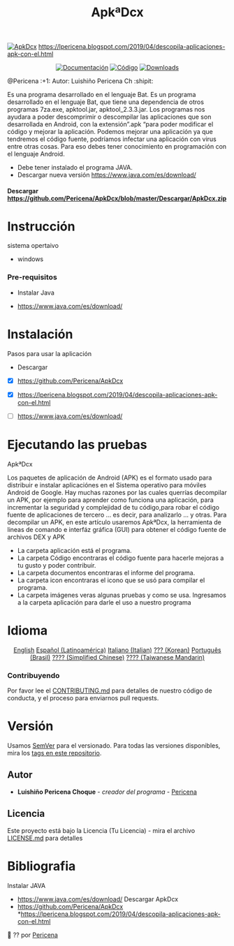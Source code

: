 <h1 align="center">
  <a href="https://2.bp.blogspot.com/-qpv0o3oWHYo/XBLEWkBEkLI/AAAAAAAAM-g/VDIYx0zUt2kt8XXtZBGvfE8WwBrF3wsmACLcBGAs/s1600/Screenshot_2.png" alt="Standard - JavaScript Style Guide" width="200"></a>
  <br>
ApkªDcx
  <br>
  <br>
</h1>

[![ApkDcx](https://3.bp.blogspot.com/-Vz-LMvtHWN0/XKdf6hIw8TI/AAAAAAAAOek/h7fmIZkIpX4fzbEZrM8PNAG7aYIPguOQQCLcBGAs/s1600/Screenshot_6.png)](https://lpericena.blogspot.com/2019/04/descopila-aplicaciones-apk-con-el.html)
https://lpericena.blogspot.com/2019/04/descopila-aplicaciones-apk-con-el.html

<p align="center">
  <a href="https://github.com/Pericena/ApkDcx/tree/master/Documentos"><img src="https://img.shields.io/travis/feross/standard/master.svg" alt="Documentación"></a>
  <a href="https://github.com/Pericena/ApkDcx/tree/master/Codigo"><img src="https://img.shields.io/badge/code_style-standard-brightgreen.svg" alt="Código"></a>
  <a href="https://github.com/Pericena/ApkDcx/tree/master/Aplicaci%C3%B3n"><img src="https://img.shields.io/npm/dm/standard.svg" alt="Downloads"></a>
</p>
@Pericena :+1: Autor: Luishiño Pericena Ch :shipit:

Es una programa desarrollado en el lenguaje Bat.
Es un programa desarrollado en el lenguaje Bat, que tiene una dependencia de otros programas 7za.exe, apktool.jar, apktool_2.3.3.jar.
Los programas nos ayudara a poder descomprimir o descompilar las aplicaciones que son desarrollada en Android, con la extensión”.apk “para poder modificar el código y mejorar la aplicación.
Podemos mejorar una aplicación ya que tendremos el código fuente, podríamos infectar una aplicación con virus entre otras cosas. Para eso debes tener conocimiento en programación con el lenguaje Android.
* Debe tener instalado el programa JAVA. 
* Descargar nueva versión https://www.java.com/es/download/

#### Descargar https://github.com/Pericena/ApkDcx/blob/master/Descargar/ApkDcx.zip

# Instrucción
sistema opertaivo 
- windows

### Pre-requisitos
- Instalar Java
* https://www.java.com/es/download/

# Instalación
Pasos para usar la aplicación
- Descargar
- [x] https://github.com/Pericena/ApkDcx
- [x] https://lpericena.blogspot.com/2019/04/descopila-aplicaciones-apk-con-el.html
- [ ] https://www.java.com/es/download/


# Ejecutando las pruebas 

ApkªDcx

Los paquetes de aplicación de Android (APK) es el formato usado para distribuir e instalar aplicaciónes en el Sistema operativo para móviles Android de Google. Hay muchas razones por las cuales querrías decompilar un APK, por ejemplo para aprender como funciona una aplicación, para incrementar la seguridad y complejidad de tu código,para robar el código fuente de aplicaciones de tercero ... es decir, para analizarlo ... y otras.
Para decompilar un APK, en este artículo usaremos ApkªDcx, la herramienta de lineas de comando e interfáz gráfica (GUI) para obtener el código fuente de archivos DEX y APK

* La carpeta aplicación está el programa.
* La carpeta Código encontraras el código fuente para hacerle mejoras a tu gusto y poder contribuir.
* La carpeta documentos encontraras el informe del programa.
* La carpeta icon encontraras el icono que se usó para compilar el programa.
* La carpeta imágenes veras algunas pruebas y como se usa. 
Ingresamos a la carpeta aplicación para darle el uso a nuestro programa


# Idioma
<p align="center">
  <a href="README-en.md">English</a>
  <a href="README-esla.md">Español (Latinoamérica)</a> 
  <a href="README-iteu.md">Italiano (Italian)</a> 
  <a href="README-kokr.md">??? (Korean)</a>
  <a href="README-ptbr.md">Português (Brasil)</a>
  <a href="README-zhcn.md">???? (Simplified Chinese)</a>
  <a href="README-zhtw.md">???? (Taiwanese Mandarin)</a>
</p>

### Contribuyendo
Por favor lee el [CONTRIBUTING.md](https://github.com/Pericena) para detalles de nuestro código de conducta, y el proceso para enviarnos pull requests.

# Versión

Usamos [SemVer](http://semver.org/) para el versionado. Para todas las versiones disponibles, mira los [tags en este repositorio](https://github.com/tu/proyecto/tags).

## Autor
* **Luishiño Pericena Choque** - *creador del programa* - [Pericena](https://github.com/Pericena)

## Licencia
Este proyecto está bajo la Licencia (Tu Licencia) - mira el archivo [LICENSE.md](LICENSE.md) para detalles

# Bibliografia
Instalar JAVA
 * https://www.java.com/es/download/
Descargar ApkDcx
 * https://github.com/Pericena/ApkDcx
 *https://lpericena.blogspot.com/2019/04/descopila-aplicaciones-apk-con-el.html
 
:pencil:
?? por [Pericena](https://github.com/Pericena)

